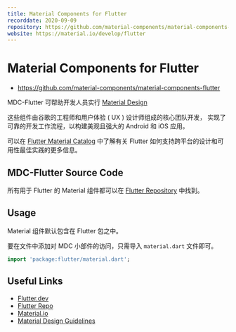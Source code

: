 ```yaml
---
title: Material Components for Flutter
recorddate: 2020-09-09
repository: https://github.com/material-components/material-components-flutter
website: https://material.io/develop/flutter
---
```


# Material Components for Flutter

- <https://github.com/material-components/material-components-flutter>

MDC-Flutter 可帮助开发人员实行 [Material Design][MD]

这些组件由谷歌的工程师和用户体验 ( UX ) 设计师组成的核心团队开发，
实现了可靠的开发工作流程，以构建美观且强大的 Android 和 iOS 应用。

可以在 [Flutter Material Catalog][FMC] 中了解有关 Flutter 如何支持跨平台的设计和可用性最佳实践的更多信息。

[MD]: https://www.material.io/
[FMC]: https://flutter.dev/docs/development/ui/widgets/material

## MDC-Flutter Source Code

所有用于 Flutter 的 Material 组件都可以在 [Flutter Repository] 中找到。

[Flutter Repository]: https://github.com/flutter/flutter/tree/master/packages/flutter/lib/src/material

## Usage

Material 组件默认包含在 Flutter 包之中。

要在文件中添加对 MDC 小部件的访问，只需导入 `material.dart` 文件即可。

```dart
import 'package:flutter/material.dart';
```

## Useful Links

- [Flutter.dev](https://flutter.dev/)
- [Flutter Repo](https://github.com/flutter/flutter)
- [Material.io](https://www.material.io/)
- [Material Design Guidelines](https://material.io/guidelines)
